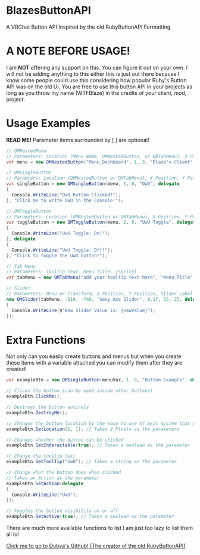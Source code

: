# BlazesButtonAPI
A VRChat Button API Inspired by the old RubyButtonAPI Formatting

# A NOTE BEFORE USAGE!

I am **__NOT__** offering any support on this. You can figure it out on your own. I will not be adding anything to this either this is just out there because I know some people could use this considering how popular Ruby's Button API was on the old UI.
You are free to use this button API in your projects as long as you throw my name (WTFBlaze) in the credits of your client, mod, project. 
   

# Usage Examples

**__READ ME!__**
Parameter items surrounded by [ ] are optional!

```cs
// QMNestedMenu
// Parameters: Location (Menu Name, QMNestedButton, or QMTabMenu), X Position, Y Position, Button Text, ToolTip Text, Menu Title Text
var menu = new QMNestedButton("Menu_Dashboard", 1, 3, "Blaze's Client", "Blaze's Client created by WTFBlaze!", "Blaze's Client");

// QMSingleButton
// Paramters: Location (QMNestedButton or QMTabMenu), X Position, Y Position, Button Action, ToolTip Text, [Make Half Button (Boolean)]
var singleButton = new QMSingleButton(menu, 1, 0, "OwO", delegate
{
  Console.WriteLine("OwO Button Clicked!");
}, "Click me to write OwO in the Console!");

// QMToggleButton
// Parameters: Location (QMNestedButton or QMTabMenu), X Position, Y Position, Button Text, Toggle On Action, Toggle Off Action, ToolTip Text, [Default Toggle State (Boolean)]
var toggleButton = new QMToggleButton(menu, 2, 0, "UwU Toggle", delegate
{
  Console.WriteLine("UwU Toggle: On!");
}, delegate
{
  Console.WriteLine("UwU Toggle: Off!");
}, "Click to toggle the UwU button!");

// Tab Menu
// Parameters: ToolTip Text, Menu Title, [Sprite]
var tabMenu = new QMTabMenu("add your tooltip text here", "Menu Title", spriteVar);

// Slider
// Parameters: Menu or Transform, X Position, Y Position, Slider Label Text, Min Value, Max Value, Current Value, On Slider Changed Action
new QMSlider(tabMenu, -510, -740, "Sexy Ass Slider", 0.1f, 55, 25, delegate (float newValue)
{
  Console.WriteLine($"New Slider Value is: {newValue}");
});
```

# Extra Functions

Not only can you easily create buttons and menus but when you create these items with a variable attached you can modify them after they are created!

```cs
var exampleBtn = new QMSingleButton(menuVar, 1, 0, "Button Example", delegate {}, "Button ToolTip");

// Clicks the button (can be used inside other buttons)
exampleBtn.ClickMe();

// Destroys the button entirely
exampleBtn.DestroyMe();

// Changes the button location by the easy to use XY Axis system that you use when you initialize the item
exampleBtn.SetLocation(1, 1); // Takes 2 Floats as the parameters

// Changes whether the button can be clicked
exampleBtn.SetInteractable(true); // Takes a boolean as the parameter

// Change the tooltip text
exampleBtn.SetToolTip("UwU"); // Takes a string as the parameter

// Change what the button does when clicked
// Takes an Action as the parameter
exampleBtn.SetAction(delegate 
{
  Console.WriteLine("UwU");
});

// Toggles the button visibility on or off
exampleBtn.SetActive(true); // Takes a boolean as the parameter
```

There are much more available functions to list I am just too lazy to list them all lol

[Click me to go to Dubya's Github! (The creator of the old RubyButtonAPI)](https://github.com/DubyaDude)
